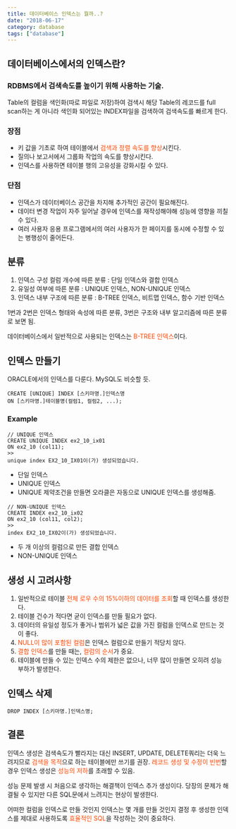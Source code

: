 ```yaml
---
title: 데이터베이스 인덱스는 뭘까..?
date: "2018-06-17"
category: database
tags: ["database"]
---
```


## 데이터베이스에서의 인덱스란?

### RDBMS에서 검색속도를 높이기 위해 사용하는 기술.

Table의 컬럼을 색인화(따로 파일로 저장)하여 검색시 해당 Table의 레코드를 full scan하는 게 아니라 색인화 되어있는 INDEX파일을 검색하여 검색속도를 빠르게 한다.

### 장점

- 키 값을 기초로 하여 테이블에서 <span style='color: orangered'>검색과 정렬 속도를 향상</span>시킨다.
- 질의나 보고서에서 그룹화 작업의 속도를 향상시킨다.
- 인덱스를 사용하면 테이블 행의 고유성을 강화시킬 수 있다.

### 단점

- 인덱스가 데이터베이스 공간을 차지해 추가적인 공간이 필요해진다.
- 데이터 변경 작업이 자주 일어날 경우에 인덱스를 재작성해야해 성능에 영향을 끼칠 수 있다.
- 여러 사용자 응용 프로그램에서의 여러 사용자가 한 페이지를 동시에 수정할 수 있는 병행성이 줄어든다.

## 분류

1. 인덱스 구성 컬럼 개수에 따른 분류 : 단일 인덱스와 결합 인덱스
2. 유일성 여부에 따른 분류 : UNIQUE 인덱스, NON-UNIQUE 인덱스
3. 인덱스 내부 구조에 따른 분류 : B-TREE 인덱스, 비트맵 인덱스, 함수 기반 인덱스

1번과 2번은 인덱스 형태와 속성에 따른 분류, 3번은 구조와 내부 알고리즘에 따른 분류로 보면 됨. 

데이터베이스에서 일반적으로 사용되는 인덱스는 <span style='color: orangered;'>B-TREE 인덱스</span>이다.

## 인덱스 만들기

ORACLE에서의 인덱스를 다룬다. MySQL도 비슷할 듯.

~~~
CREATE [UNIQUE] INDEX [스키마명.]인덱스명
ON [스키마명.]테이블명(컬럼1, 컬럼2, ...);
~~~

### Example

~~~
// UNIQUE 인덱스
CREATE UNIQUE INDEX ex2_10_ix01
ON ex2_10 (col11);
>>
unique index EX2_10_IX01이(가) 생성되었습니다.
~~~

- 단일 인덱스
- UNIQUE 인덱스
- UNIQUE 제약조건을 만들면 오라클은 자동으로 UNIQUE 인덱스를 생성해줌.

~~~
// NON-UNIQUE 인덱스
CREATE INDEX ex2_10_ix02
ON ex2_10 (col11, col2);
>>
index EX2_10_IX02이(가) 생성되었습니다.
~~~

- 두 개 이상의 컬럼으로 만든 결합 인덱스
- NON-UNIQUE 인덱스

## 생성 시 고려사항

1. 일반적으로 테이블 <span style='color: orangered'>전체 로우 수의 15%이하의 데이터를 조회</span>할 때 인덱스를 생성한다.
2. 테이블 건수가 적다면 굳이 인덱스를 만들 필요가 없다.
3. 데이터의 유일성 정도가 좋거나 범위가 넓은 값을 가진 컬럼을 인덱스로 만드는 것이 좋다.
4. <span style='color: orangered'>NULL이 많이 포함된 컬럼</span>은 인덱스 컬럼으로 만들기 적당치 않다.
5. <span style='color: orangered'>결합 인덱스</span>를 만들 때는, <span style='color: orangered'>컬럼의 순서</span>가 중요.
6. 테이블에 만들 수 있는 인덱스 수의 제한은 없으나, 너무 많이 만들면 오히려 성능 부하가 발생한다.

## 인덱스 삭제

~~~
DROP INDEX [스키마명.]인덱스명;
~~~

## 결론

인덱스 생성은 검색속도가 빨라지는 대신 INSERT, UPDATE, DELETE쿼리는 더욱 느려지므로 <span style='color: orangered'>검색을 목적</span>으로 하는 테이블에만 쓰기를 권장. <span style='color: orangered'>레코드 생성 및 수정이 빈번</span>할 경우 인덱스 생성은 <span style='color: orangered'>성능의 저하</span>를 초래할 수 있음.

성능 문제 발생 시 처음으로 생각하는 해결책이 인덱스 추가 생성이다. 당장의 문제가 해결될 수 있지만 다른 SQL문에서 느려지는 현상이 발생한다.

어떠한 컬럼을 인덱스로 만들 것인지 인덱스는 몇 개를 만들 것인지 결정 후 생성한 인덱스를 제대로 사용하도록 <span style='color: orangered'>효율적인 SQL</span>을 작성하는 것이 중요하다.
